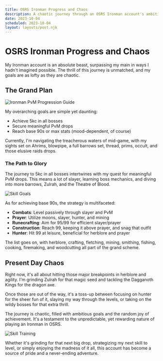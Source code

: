 ```yaml
---
title: OSRS Ironman Progress and Chaos
description: A chaotic journey through an OSRS Ironman account's ambitious goals.
date: 2023-10-04
scheduled: 2023-10-04
layout: layouts/post.njk
---
```


# OSRS Ironman Progress and Chaos

My Ironman account is an absolute beast, surpassing my main in ways I hadn't imagined possible. The thrill of this journey is unmatched, and my goals are as lofty as they are chaotic.

## The Grand Plan

![Ironman PvM Progression Guide](https://cdn.discordapp.com/attachments/1141540362188505181/1242310444882989126/image0.png)

My overarching goals are simple yet daunting:

- Achieve 5kc in all bosses
- Secure meaningful PvM drops
- Reach base 90s or max stats (mood-dependent, of course)

Currently, I'm navigating the treacherous waters of mid-game, with my sights set on Ahrims, blowpipe, a full barrows set, thread, prims, occult, and those elusive raids drops.

### The Path to Glory

The journey to 5kc in all bosses intertwines with my quest for meaningful PvM drops. This means a lot of slayer, learning boss mechanics, and diving into more barrows, Zulrah, and the Theatre of Blood.

![Skill Goals](https://cdn.discordapp.com/attachments/1141540362188505181/1242310445264801802/image0.png)

As for achieving base 90s, the strategy is multifaceted:

- **Combats**: Level passively through slayer and PvM
- **Prayer**: Utilize moons, slayer, hunter, and mining
- **Runecrafting**: Aim for 95/99 for efficient slayer/prayer
- **Construction**: Reach 99, keeping it above prayer, and snag that outfit
- **Hunter**: Hit 99 at leisure, beneficial for herblore and prayer

The list goes on, with herblore, crafting, fletching, mining, smithing, fishing, cooking, firemaking, and woodcutting all part of the grand scheme.

## Present Day Chaos

Right now, it's all about hitting those major breakpoints in herblore and agility. I'm grinding Zulrah for that magic seed and tackling the Dagganoth Kings for the dragon axe.

Once those are out of the way, it's a toss-up between focusing on hunter for the sheer fun of it, slaying my way through the levels, or taking on the wildy bosses for that extra thrill.

The journey is chaotic, filled with ambitious goals and the random joy of achievement. It's a testament to the unpredictable, yet rewarding nature of playing an Ironman in OSRS.

![Skill Training](https://cdn.discordapp.com/attachments/1141540362188505181/1242310444882989126/image0.png)

Whether it's grinding for that next big drop, strategizing my next skill to level, or simply enjoying the madness of it all, this account has become a source of pride and a never-ending adventure.
